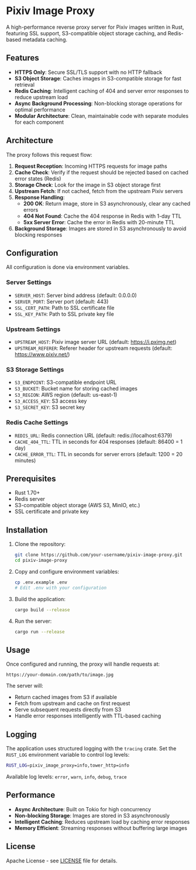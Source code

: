 # Pixiv Image Proxy

A high-performance reverse proxy server for Pixiv images written in Rust, featuring SSL support, S3-compatible object storage caching, and Redis-based metadata caching.

## Features

- **HTTPS Only**: Secure SSL/TLS support with no HTTP fallback
- **S3 Object Storage**: Caches images in S3-compatible storage for fast retrieval
- **Redis Caching**: Intelligent caching of 404 and server error responses to reduce upstream load
- **Async Background Processing**: Non-blocking storage operations for optimal performance
- **Modular Architecture**: Clean, maintainable code with separate modules for each component

## Architecture

The proxy follows this request flow:

1. **Request Reception**: Incoming HTTPS requests for image paths
2. **Cache Check**: Verify if the request should be rejected based on cached error states (Redis)
3. **Storage Check**: Look for the image in S3 object storage first
4. **Upstream Fetch**: If not cached, fetch from the upstream Pixiv servers
5. **Response Handling**:
   - **200 OK**: Return image, store in S3 asynchronously, clear any cached errors
   - **404 Not Found**: Cache the 404 response in Redis with 1-day TTL
   - **5xx Server Error**: Cache the error in Redis with 20-minute TTL
6. **Background Storage**: Images are stored in S3 asynchronously to avoid blocking responses

## Configuration

All configuration is done via environment variables.

### Server Settings
- `SERVER_HOST`: Server bind address (default: 0.0.0.0)
- `SERVER_PORT`: Server port (default: 443)
- `SSL_CERT_PATH`: Path to SSL certificate file
- `SSL_KEY_PATH`: Path to SSL private key file

### Upstream Settings
- `UPSTREAM_HOST`: Pixiv image server URL (default: https://i.pximg.net)
- `UPSTREAM_REFERER`: Referer header for upstream requests (default: https://www.pixiv.net/)

### S3 Storage Settings
- `S3_ENDPOINT`: S3-compatible endpoint URL
- `S3_BUCKET`: Bucket name for storing cached images
- `S3_REGION`: AWS region (default: us-east-1)
- `S3_ACCESS_KEY`: S3 access key
- `S3_SECRET_KEY`: S3 secret key

### Redis Cache Settings
- `REDIS_URL`: Redis connection URL (default: redis://localhost:6379)
- `CACHE_404_TTL`: TTL in seconds for 404 responses (default: 86400 = 1 day)
- `CACHE_ERROR_TTL`: TTL in seconds for server errors (default: 1200 = 20 minutes)

## Prerequisites

- Rust 1.70+
- Redis server
- S3-compatible object storage (AWS S3, MinIO, etc.)
- SSL certificate and private key

## Installation

1. Clone the repository:
   ```bash
   git clone https://github.com/your-username/pixiv-image-proxy.git
   cd pixiv-image-proxy
   ```

2. Copy and configure environment variables:
   ```bash
   cp .env.example .env
   # Edit .env with your configuration
   ```

3. Build the application:
   ```bash
   cargo build --release
   ```

4. Run the server:
   ```bash
   cargo run --release
   ```

## Usage

Once configured and running, the proxy will handle requests at:
```
https://your-domain.com/path/to/image.jpg
```

The server will:
- Return cached images from S3 if available
- Fetch from upstream and cache on first request
- Serve subsequent requests directly from S3
- Handle error responses intelligently with TTL-based caching

## Logging

The application uses structured logging with the `tracing` crate. Set the `RUST_LOG` environment variable to control log levels:

```bash
RUST_LOG=pixiv_image_proxy=info,tower_http=info
```

Available log levels: `error`, `warn`, `info`, `debug`, `trace`

## Performance

- **Async Architecture**: Built on Tokio for high concurrency
- **Non-blocking Storage**: Images are stored in S3 asynchronously
- **Intelligent Caching**: Reduces upstream load by caching error responses
- **Memory Efficient**: Streaming responses without buffering large images

## License

Apache License - see [LICENSE](LICENSE) file for details.